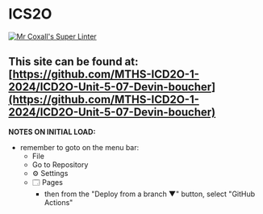 # ICS2O

[![Mr Coxall's Super Linter](https://github.com/MTHS-ICD2O-1-2024/ICD2O-Unit-5-07-Devin-boucher/workflows/Mr%20Coxall's%20Super%20Linter/badge.svg)](https://github.com/MTHS-ICD2O-1-2024/ICD2O-Unit-5-07-Devin-boucher/actions)

This site can be found at: [https://github.com/MTHS-ICD2O-1-2024/ICD2O-Unit-5-07-Devin-boucher](https://github.com/MTHS-ICD2O-1-2024/ICD2O-Unit-5-07-Devin-boucher)
---

**NOTES ON INITIAL LOAD:**
- remember to goto on the menu bar:
  - File
  - Go to Repository
  - ⚙ Settings
  - 🗔 Pages
    - then from the "Deploy from a branch ▼" button, select "GitHub Actions"
